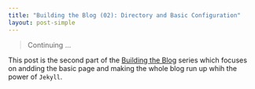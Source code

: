 ```yaml
---
title: "Building the Blog (02): Directory and Basic Configuration"
layout: post-simple
---
```

> Continuing \...

This post is the second part of the [Building the Blog][] 
series which focuses on andding the basic page and making
 the whole blog run up whih the power of `Jekyll`.

[Building the Blog]: series/Building-the-Blog
 